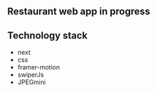 ## Restaurant web app in progress 

## Technology stack
* next 
* css 
* framer-motion
* swiperJs
* JPEGmini

